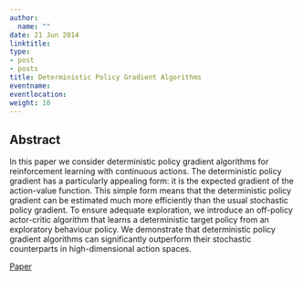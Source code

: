 ```yaml
---
author:
  name: ""
date: 21 Jun 2014
linktitle:
type:
- post
- posts
title: Deterministic Policy Gradient Algorithms
eventname:
eventlocation:  
weight: 10
---
```


## Abstract

In this paper we consider deterministic policy gradient algorithms for reinforcement learning with continuous actions. The deterministic policy gradient has a particularly appealing form: it is the expected gradient of the action-value function. This simple form means that the deterministic policy gradient can be estimated much more efficiently than the usual stochastic policy gradient. To ensure adequate exploration, we introduce an off-policy actor-critic algorithm that learns a deterministic target policy from an exploratory behaviour policy. We demonstrate that deterministic policy gradient algorithms can significantly outperform their stochastic counterparts in high-dimensional action spaces.

[Paper](http://proceedings.mlr.press/v32/silver14.pdf)
